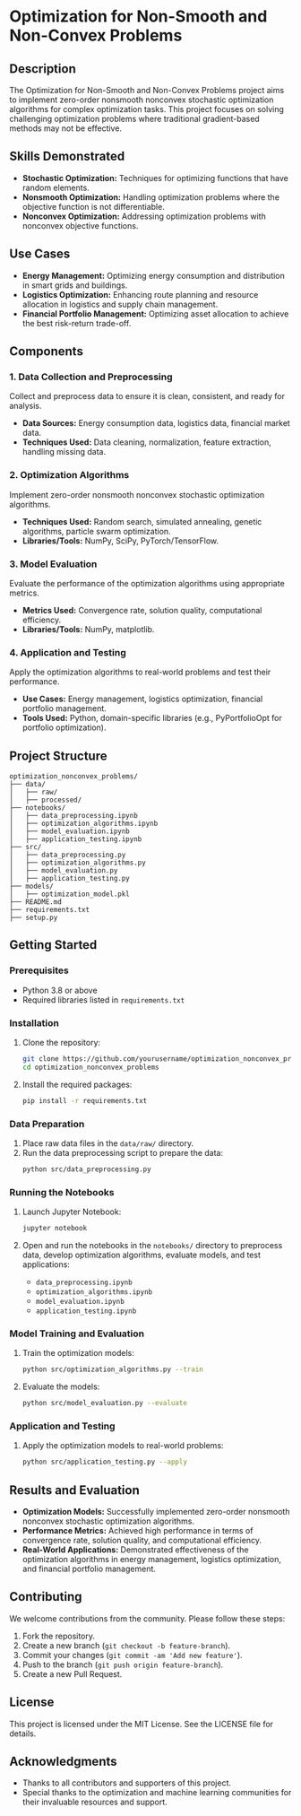 # Optimization for Non-Smooth and Non-Convex Problems

## Description

The Optimization for Non-Smooth and Non-Convex Problems project aims to implement zero-order nonsmooth nonconvex stochastic optimization algorithms for complex optimization tasks. This project focuses on solving challenging optimization problems where traditional gradient-based methods may not be effective.

## Skills Demonstrated

- **Stochastic Optimization:** Techniques for optimizing functions that have random elements.
- **Nonsmooth Optimization:** Handling optimization problems where the objective function is not differentiable.
- **Nonconvex Optimization:** Addressing optimization problems with nonconvex objective functions.

## Use Cases

- **Energy Management:** Optimizing energy consumption and distribution in smart grids and buildings.
- **Logistics Optimization:** Enhancing route planning and resource allocation in logistics and supply chain management.
- **Financial Portfolio Management:** Optimizing asset allocation to achieve the best risk-return trade-off.

## Components

### 1. Data Collection and Preprocessing

Collect and preprocess data to ensure it is clean, consistent, and ready for analysis.

- **Data Sources:** Energy consumption data, logistics data, financial market data.
- **Techniques Used:** Data cleaning, normalization, feature extraction, handling missing data.

### 2. Optimization Algorithms

Implement zero-order nonsmooth nonconvex stochastic optimization algorithms.

- **Techniques Used:** Random search, simulated annealing, genetic algorithms, particle swarm optimization.
- **Libraries/Tools:** NumPy, SciPy, PyTorch/TensorFlow.

### 3. Model Evaluation

Evaluate the performance of the optimization algorithms using appropriate metrics.

- **Metrics Used:** Convergence rate, solution quality, computational efficiency.
- **Libraries/Tools:** NumPy, matplotlib.

### 4. Application and Testing

Apply the optimization algorithms to real-world problems and test their performance.

- **Use Cases:** Energy management, logistics optimization, financial portfolio management.
- **Tools Used:** Python, domain-specific libraries (e.g., PyPortfolioOpt for portfolio optimization).

## Project Structure

```
optimization_nonconvex_problems/
├── data/
│   ├── raw/
│   ├── processed/
├── notebooks/
│   ├── data_preprocessing.ipynb
│   ├── optimization_algorithms.ipynb
│   ├── model_evaluation.ipynb
│   ├── application_testing.ipynb
├── src/
│   ├── data_preprocessing.py
│   ├── optimization_algorithms.py
│   ├── model_evaluation.py
│   ├── application_testing.py
├── models/
│   ├── optimization_model.pkl
├── README.md
├── requirements.txt
├── setup.py
```

## Getting Started

### Prerequisites

- Python 3.8 or above
- Required libraries listed in `requirements.txt`

### Installation

1. Clone the repository:
   ```bash
   git clone https://github.com/yourusername/optimization_nonconvex_problems.git
   cd optimization_nonconvex_problems
   ```

2. Install the required packages:
   ```bash
   pip install -r requirements.txt
   ```

### Data Preparation

1. Place raw data files in the `data/raw/` directory.
2. Run the data preprocessing script to prepare the data:
   ```bash
   python src/data_preprocessing.py
   ```

### Running the Notebooks

1. Launch Jupyter Notebook:
   ```bash
   jupyter notebook
   ```

2. Open and run the notebooks in the `notebooks/` directory to preprocess data, develop optimization algorithms, evaluate models, and test applications:
   - `data_preprocessing.ipynb`
   - `optimization_algorithms.ipynb`
   - `model_evaluation.ipynb`
   - `application_testing.ipynb`

### Model Training and Evaluation

1. Train the optimization models:
   ```bash
   python src/optimization_algorithms.py --train
   ```

2. Evaluate the models:
   ```bash
   python src/model_evaluation.py --evaluate
   ```

### Application and Testing

1. Apply the optimization models to real-world problems:
   ```bash
   python src/application_testing.py --apply
   ```

## Results and Evaluation

- **Optimization Models:** Successfully implemented zero-order nonsmooth nonconvex stochastic optimization algorithms.
- **Performance Metrics:** Achieved high performance in terms of convergence rate, solution quality, and computational efficiency.
- **Real-World Applications:** Demonstrated effectiveness of the optimization algorithms in energy management, logistics optimization, and financial portfolio management.

## Contributing

We welcome contributions from the community. Please follow these steps:

1. Fork the repository.
2. Create a new branch (`git checkout -b feature-branch`).
3. Commit your changes (`git commit -am 'Add new feature'`).
4. Push to the branch (`git push origin feature-branch`).
5. Create a new Pull Request.

## License

This project is licensed under the MIT License. See the LICENSE file for details.

## Acknowledgments

- Thanks to all contributors and supporters of this project.
- Special thanks to the optimization and machine learning communities for their invaluable resources and support.
